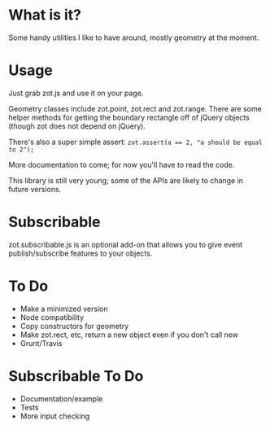 # What is it?

Some handy utilities I like to have around, mostly geometry at the moment. 

# Usage

Just grab zot.js and use it on your page. 

Geometry classes include zot.point, zot.rect and zot.range. There are some helper methods for getting the boundary rectangle off of jQuery objects (though zot does not depend on jQuery). 

There's also a super simple assert: `zot.assert(a == 2, "a should be equal to 2");` 

More documentation to come; for now you'll have to read the code. 

This library is still very young; some of the APIs are likely to change in future versions. 

# Subscribable

zot.subscribable.js is an optional add-on that allows you to give event publish/subscribe features to your objects.

# To Do 

* Make a minimized version
* Node compatibility
* Copy constructors for geometry
* Make zot.rect, etc, return a new object even if you don't call new
* Grunt/Travis

# Subscribable To Do

* Documentation/example
* Tests
* More input checking
